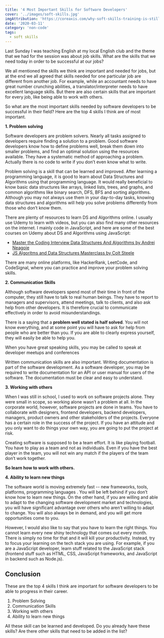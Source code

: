 ```yaml
---
title: '4 Most Important Skills for Software Developers'
cover: '../images/soft-skills.jpg'
imgAttribution: 'https://coreaxis.com/why-soft-skills-training-is-still-trending-in-2019/'
date: '2020-03-11'
category: 'non-code'
tags:
  - soft skills
---
```


Last Sunday I was teaching English at my local English club and the theme that we had for the session was about job skills. What are the skills that we need today in order to be successful at our jobs?

We all mentioned the skills we think are important and needed for jobs, but at the end we all agreed that skills needed for one particular job are different from another job. For example, while an accountant needs to have great number crunching abilities, a translator/interpreter needs to have excellent language skills. But there are also certain skills that are important for every job, like being able to work with others.

So what are the most important skills needed by software developers to be successful in their field? Here are the top 4 skills I think are of most important.

**1. Problem solving**

Software developers are problem solvers. Nearly all tasks assigned to developers require finding a solution to a problem. Good software developers know how to define problems well, break them down into smaller problems, and find an optimal solution using the resources available. They have a systematic method of approaching a problem. Actually there is no code to write if you don’t even know what to write.

Problem solving is a skill that can be learned and improved. After learning a programming language, it is good to learn about Data Structures and Algorithms using that programming language. It would really beneficial to know basic data structures like arrays, linked lists, trees, and graphs, and common algorithms like binary search, DFS, BFS and sorting algorithms. Although you may not always use them in your day-to-day tasks, knowing data structures and algorithms will help you solve problems differently from those who don’t know them.

There are plenty of resources to learn DS and Algorithms online. I usually use Udemy to learn with videos, but you can also find many other resources on the internet. I mainly code in JavaScript, and here are some of the best courses on Udemy about DS and Algorithms using JavaScript:

- [Master the Coding Interview Data Structures And Algorithms by Andrei Neagoie](https://www.udemy.com/course/master-the-coding-interview-data-structures-algorithms/)
- [JS Algoritms and Data Structures Masterclass by Colt Steele](https://www.udemy.com/course/js-algorithms-and-data-structures-masterclass/)

There are many online platforms, like HackerRank, LeetCode, and CodeSignal, where you can practice and improve your problem solving skills.

**2. Communication Skills**

Although software developers spend most of their time in front of the computer, they still have to talk to real human beings. They have to report to managers and supervisors, attend meetings, talk to clients, and also ask help from other developers. It is therefore crucial to communicate effectively in order to avoid misunderstandings.

There is a saying that a **problem well stated is half solved**. You will not know everything, and at some point you will have to ask for help from people who are better than you. If you are able to clearly express yourself, they will easily be able to help you.

When you have great speaking skills, you may be called to speak at developer meetups and conferences

Written communication skills are also important. Writing documentation is part of the software development. As a software developer, you may be required to write documentation for an API or user manual for users of the software. The documentation must be clear and easy to understand.

**3. Working with others**

When I was still in school, I used to work on software projects alone. They were small in scope, so working alone wasn’t a problem at all. In the corporate world, however, software projects are done in teams. You have to collaborate with designers, frontend developers, backend developers, managers, product owners and other stakeholders of the projects. Everyone has a certain role in the success of the project. If you have an attitude and you only want to do things your own way, you are going to put the project at risk.

Creating software is supposed to be a team effort. It is like playing football. You have to play as a team and not as individuals. Even if you have the best player in the team, you will not win any match if the players of the team don’t work together.

**So learn how to work with others.**

**4. Ability to learn new things**

The software world is moving extremely fast -- new frameworks, tools, platforms, programming languages . You will be left behind if you don’t know how to learn new things. On the other hand, if you are willing and able to adapt to the changing software development market and technologies, you will have significant advantage over others who aren’t willing to adapt to change. You will also always be in demand, and you will get more opportunities come to you.

However, I would also like to say that you have to learn the right things. You cannot learn every new shiny technology that comes out every month. There is simply no time for that and it will kill your productivity. Instead, try to focus your learning on the tech stack you are using. For example, if you are a JavaScript developer, learn stuff related to the JavaScript stack (frontend stuff such as HTML, CSS, JavaScript frameworks, and JavaScript in backend such as Node.js).

## Conclusion

These are the top 4 skills I think are important for software developers to be able to progress in their career.

1. Problem Solving
2. Communication Skills
3. Working with others
4. Ability to learn new things

All these skill can be learned and developed. Do you already have these skills? Are there other skills that need to be added in the list?
